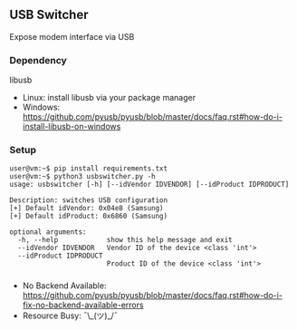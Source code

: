 ## USB Switcher
Expose modem interface via USB

### Dependency
libusb
- Linux: install libusb via your package manager
- Windows: https://github.com/pyusb/pyusb/blob/master/docs/faq.rst#how-do-i-install-libusb-on-windows

### Setup
```console
user@vm:~$ pip install requirements.txt
user@vm:~$ python3 usbswitcher.py -h
usage: usbswitcher [-h] [--idVendor IDVENDOR] [--idProduct IDPRODUCT]

Description: switches USB configuration
[+] Default idVendor: 0x04e8 (Samsung)
[+] Default idProduct: 0x6860 (Samsung)

optional arguments:
  -h, --help            show this help message and exit
  --idVendor IDVENDOR   Vendor ID of the device <class 'int'>
  --idProduct IDPRODUCT
                        Product ID of the device <class 'int'>
```

### 
- No Backend Available: https://github.com/pyusb/pyusb/blob/master/docs/faq.rst#how-do-i-fix-no-backend-available-errors
- Resource Busy: ¯\\\_(ツ)_/¯